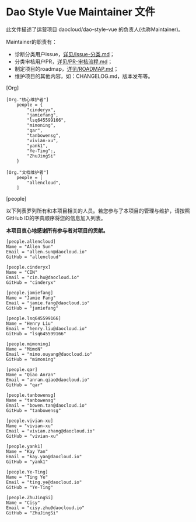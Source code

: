 # Dao Style Vue Maintainer 文件

此文件描述了运营项目 daocloud/dao-style-vue 的负责人(也称Maintainer)。
 
Maintainer的职责有：

* 诊断分类用户issue，[详见/Issue-分类.md](project/Issue-分类.md)；
* 分类审核用户PR，[详见/PR-审核流程.md](project/PR-审核流程.md)；
* 制定项目的roadmap，[详见/ROADMAP.md](ROADMAP.md)；
* 维护项目的其他内容，如：CHANGELOG.md，版本发布等。

[Org]

	[Org."核心维护者"]
		people = {
			"cinderyx",
			"jamiefang",
			"lsq645599166",
			"mimoning",
			"qar",
			"tanbowensg",
			"vivian-xu",
			"yank1",
			"Ye-Ting":,
			"ZhuJingSi"
		}

	[Org."文档维护者"]
		people = [
			"allencloud",
		]

[people]

以下列表罗列所有和本项目相关的人员。若您参与了本项目的管理与维护，请按照GitHub ID的字典顺序将您的信息加入列表。

**本项目衷心地感谢所有参与者对项目的贡献。**

	[people.allencloud]
	Name = "Allen Sun"
	Email = "allen.sun@daocloud.io"
	GitHub = "allencloud"

	[people.cinderyx]
	Name = "CIN"
	Email = "cin.hu@daocloud.io"
	GitHub = "cinderyx"

	[people.jamiefang]
	Name = "Jamie Fang"
	Email = "jamie.fang@daocloud.io"
	GitHub = "jamiefang"

	[people.lsq645599166]
	Name = "Henry Liu"
	Email = "henry.liu@daocloud.io"
	GitHub = "lsq645599166"

	[people.mimoning]
	Name = "MimoN"
	Email = "mimo.ouyang@daocloud.io"
	GitHub = "mimoning"

	[people.qar]
	Name = "Qiao Anran"
	Email = "anran.qiao@daocloud.io"
	GitHub = "qar"

	[people.tanbowensg]
	Name = "tanbowensg"
	Email = "bowen.tan@daocloud.io"
	GitHub = "tanbowensg"

	[people.vivian-xu]
	Name = "vivian-xu"
	Email = "vivian.zhang@daocloud.io"
	GitHub = "vivian-xu"

	[people.yank1]
	Name = "Kay Yan"
	Email = "kay.yan@daocloud.io"
	GitHub = "yank1"

	[people.Ye-Ting]
	Name = "Ting Ye"
	Email = "ting.ye@daocloud.io"
	GitHub = "Ye-Ting"

	[people.ZhuJingSi]
	Name = "Cisy"
	Email = "cisy.zhu@daocloud.io"
	GitHub = "ZhuJingSi"

